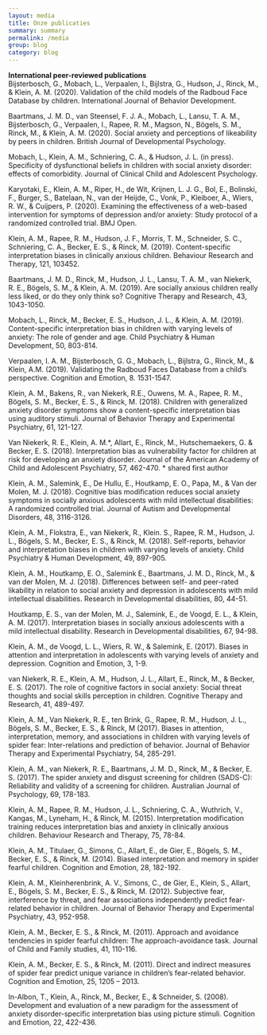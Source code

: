 ```yaml
---
layout: media
title: Onze publicaties
summary: summary
permalink: /media
group: blog
category: blog
---
```


**International peer-reviewed publications**
<br>
Bijsterbosch, G., Mobach, L., Verpaalen, I., Bijlstra, G., Hudson, J., Rinck, M., & Klein, A. M. (2020). Validation of the child models of the Radboud Face Database by children. International Journal of Behavior Development.

Baartmans, J. M. D., van Steensel, F. J. A., Mobach, L., Lansu, T. A. M., Bijsterbosch, G., Verpaalen, I., 
Rapee, R. M., Magson, N., Bögels, S. M., Rinck, M., & Klein, A. M. (2020). Social anxiety and perceptions of likeability by peers in children. British Journal of Developmental Psychology.

Mobach, L., Klein, A. M., Schniering, C. A., & Hudson, J. L. (in press). Specificity of dysfunctional beliefs in children with social anxiety disorder: effects of comorbidity. Journal of Clinical Child and Adolescent Psychology. 

Karyotaki, E., Klein, A. M., Riper, H., de Wit, Krijnen, L. J. G., Bol, E., Bolinski, F., Burger, S., Batelaan, N., van der Heijde, C., Vonk, P., Kleiboer, A., Wiers, R. W., & Cuijpers, P. (2020). Examining the effectiveness of a web-based intervention for symptoms of depression and/or anxiety: Study protocol of a randomized controlled trial. BMJ Open.

Klein, A. M., Rapee, R. M., Hudson, J. F., Morris, T. M., Schneider, S. C., Schniering, C. A., Becker, E. S., & Rinck, M. (2019). Content-specific interpretation biases in clinically anxious children. Behaviour Research and Therapy, 121, 103452.

Baartmans, J. M. D., Rinck, M., Hudson, J. L., Lansu, T. A. M., van Niekerk, R. E., Bögels, S. M., & Klein, A. M. (2019). Are socially anxious children really less liked, or do they only think so? Cognitive Therapy and Research, 43, 1043-1050.

Mobach, L., Rinck, M., Becker, E. S., Hudson, J. L., & Klein, A. M. (2019). Content-specific interpretation 
bias in children with varying levels of anxiety: The role of gender and age. Child Psychiatry & Human Development, 50, 803-814.

Verpaalen, I. A. M., Bijsterbosch, G. G., Mobach, L., Bijlstra, G., Rinck, M., & Klein, A.M. (2019). Validating the Radboud Faces Database from a child’s perspective. Cognition and Emotion, 8. 1531-1547.

Klein, A. M., Bakens, R., van Niekerk, R.E., Ouwens, M. A., Rapee, R. M., Bögels, S. M., Becker, E. S., & Rinck, M. (2018). Children with generalized anxiety disorder symptoms show a content-specific interpretation bias using auditory stimuli. Journal of Behavior Therapy and Experimental Psychiatry, 61, 121-127.

Van Niekerk, R. E., Klein, A. M.*, Allart, E., Rinck, M., Hutschemaekers, G. & Becker, E. S. (2018). Interpretation bias as vulnerability factor for children at risk for developing an anxiety disorder. Journal of the American Academy of Child and Adolescent Psychiatry, 57, 462-470. * shared first author

Klein, A. M., Salemink, E., De Hullu, E., Houtkamp, E. O., Papa, M., & Van der Molen, M. J. (2018). Cognitive bias modification reduces social anxiety symptoms in socially anxious adolescents with mild intellectual disabilities: A randomized controlled trial. Journal of Autism and Developmental Disorders, 48, 3116-3126. 

Klein, A. M., Flokstra, E., van Niekerk, R., Klein. S., Rapee, R. M., Hudson, J. L., Bögels, S. M., Becker, E. S., & Rinck, M. (2018). Self-reports, behavior and interpretation biases in children with varying levels of anxiety. Child Psychiatry & Human Development, 49, 897-905.

Klein, A. M., Houtkamp, E. O., Salemink E., Baartmans, J. M. D., Rinck, M., & van der Molen, M. J. (2018). Differences between self- and peer-rated likability in relation to social anxiety and depression in adolescents with mild intellectual disabilities. Research in Developmental disabilities, 80, 44-51.

Houtkamp, E. S., van der Molen, M. J., Salemink, E., de Voogd, E. L., & Klein, A. M. (2017). Interpretation biases in socially anxious adolescents with a mild intellectual disability. Research in Developmental disabilities, 67, 94-98.

Klein, A. M., de Voogd, L. L., Wiers, R. W., & Salemink, E. (2017). Biases in attention and interpretation in adolescents with varying levels of anxiety and depression. Cognition and Emotion, 3, 1-9.

van Niekerk, R. E., Klein, A. M., Hudson, J. L., Allart, E., Rinck, M., & Becker, E. S. (2017). The role of cognitive factors in social anxiety: Social threat thoughts and social skills perception in children. Cognitive Therapy and Research, 41, 489-497.

Klein, A. M., Van Niekerk, R. E., ten Brink, G., Rapee, R. M., Hudson, J. L., Bögels, S. M., Becker, E. S., & Rinck, M (2017). Biases in attention, interpretation, memory, and associations in children with varying levels of spider fear: Inter-relations and prediction of behavior. Journal of Behavior Therapy and Experimental Psychiatry, 54, 285-291.

Klein, A. M., van Niekerk, R. E., Baartmans, J. M. D., Rinck, M., & Becker, E. S. (2017). The spider anxiety and disgust screening for children (SADS-C): Reliability and validity of a screening for children. Australian Journal of Psychology, 69, 178-183. 

Klein, A. M., Rapee, R. M., Hudson, J. L., Schniering, C. A., Wuthrich, V., Kangas, M., Lyneham, H., & Rinck, M. (2015). Interpretation modification training reduces interpretation bias and anxiety in clinically anxious children. Behaviour Research and Therapy, 75, 78-84.

Klein, A. M., Titulaer, G., Simons, C., Allart, E., de Gier, E., Bögels, S. M., Becker, E. S., & Rinck, M. (2014). Biased interpretation and memory in spider fearful children. Cognition and Emotion, 28, 182-192.

Klein, A. M., Kleinherenbrink, A. V., Simons, C., de Gier, E., Klein, S., Allart, E., Bögels, S. M., Becker, E. S., & Rinck, M. (2012). Subjective fear, interference by threat, and fear associations independently predict fear-related behavior in children. Journal of Behavior Therapy and Experimental Psychiatry, 43, 952-958.   

Klein, A. M., Becker, E. S., & Rinck, M. (2011). Approach and avoidance tendencies in spider fearful children: The approach-avoidance task. Journal of Child and Family studies, 41, 110-116.

Klein, A. M., Becker, E. S., & Rinck, M. (2011). Direct and indirect measures of spider fear predict unique variance in children’s fear-related behavior. Cognition and Emotion, 25, 1205 – 2013.

In-Albon, T., Klein, A., Rinck, M., Becker, E., & Schneider, S. (2008). Development and evaluation of a new paradigm for the assessment of anxiety disorder-specific interpretation bias using picture stimuli. Cognition and Emotion, 22, 422-436.



